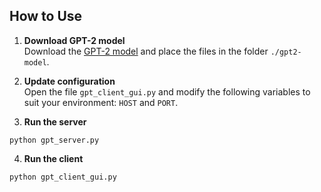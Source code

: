 ## How to Use

1. **Download GPT-2 model**  
   Download the [GPT-2 model](https://huggingface.co/openai-community/gpt2) and place the files in the folder `./gpt2-model`.

2. **Update configuration**  
   Open the file `gpt_client_gui.py` and modify the following variables to suit your environment: `HOST` and `PORT`.

1. **Run the server**  
```
python gpt_server.py
```

4. **Run the client**

```
python gpt_client_gui.py
```